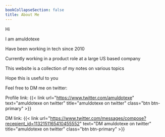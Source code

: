 ```yaml
---
bookCollapseSection: false
title: About Me
---
```



Hi

I am amuldotexe

Have been working in tech since 2010

Currently working in a product role at a large US based company

This website is a collection of my notes on various topics

Hope this is useful to you

Feel free to DM me on twitter:

Profile link:
{{< link url="https://www.twitter.com/amuldotexe" text="amuldotexe on twitter" title="amuldotexe on twitter" class="btn btn-primary" >}}

DM link:
{{< link url="https://www.twitter.com/messages/compose?recepient_id=1132151165410455552" text="DM amuldotexe on twitter" title="amuldotexe on twitter" class="btn btn-primary" >}}
 